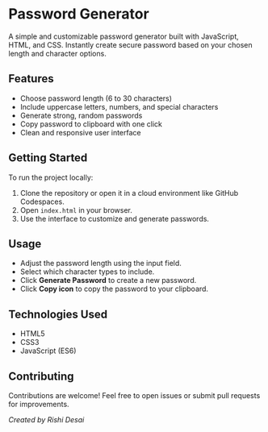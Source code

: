 # Password Generator

A simple and customizable password generator built with JavaScript, HTML, and CSS. Instantly create secure password based on your chosen length and character options.

## Features

- Choose password length (6 to 30 characters)
- Include uppercase letters, numbers, and special characters
- Generate strong, random passwords
- Copy password to clipboard with one click
- Clean and responsive user interface

## Getting Started

To run the project locally:

1. Clone the repository or open it in a cloud environment like GitHub Codespaces.
2. Open `index.html` in your browser.
3. Use the interface to customize and generate passwords.

## Usage

- Adjust the password length using the input field.
- Select which character types to include.
- Click **Generate Password** to create a new password.
- Click **Copy icon** to copy the password to your clipboard.

## Technologies Used

- HTML5
- CSS3
- JavaScript (ES6)

## Contributing

Contributions are welcome! Feel free to open issues or submit pull requests for improvements.

*Created by Rishi Desai*